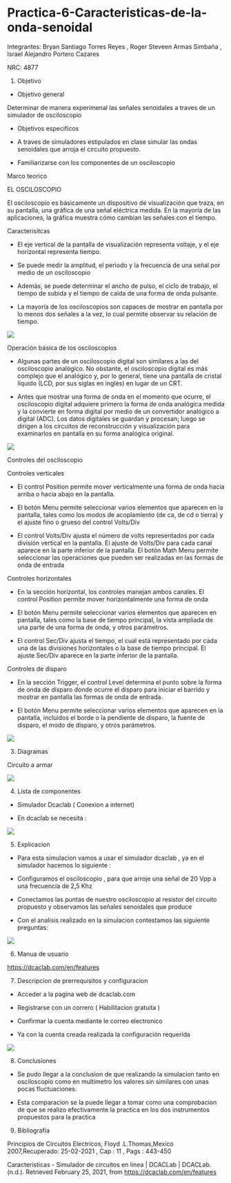 # Practica-6-Caracteristicas-de-la-onda-senoidal
Integrantes: Bryan Santiago Torres Reyes , Roger Steveen Armas Simbaña , Israel Alejandro Portero Cazares

NRC: 4877

1.  Objetivo

*  Objetivo general

Determinar de manera experimenal las señales senoidales a traves de  un simulador de osciloscopio

*  Objetivos especificos

-  A traves de simuladores estipulados  en clase  simular las ondas  senoidales que arroja el circuito propuesto.

-  Familiarizarse con los componentes de un osciloscopio

Marco teorico

EL OSCILOSCOPIO

El osciloscopio es básicamente un dispositivo de visualización que traza, en su pantalla, una
gráfica de una señal eléctrica medida. En la mayoría de las aplicaciones, la gráfica muestra cómo
cambian las señales con el tiempo.

Caracterisitcas

*  El eje vertical de la pantalla de visualización representa voltaje,
y el eje horizontal representa tiempo.

*  Se puede medir la amplitud, el periodo y la frecuencia
de una señal por medio de un osciloscopio


*  Además, se puede determinar el ancho de pulso, el ciclo de
trabajo, el tiempo de subida y el tiempo de caída de una forma de onda pulsante.

*  La mayoría de los
osciloscopios son capaces de mostrar en pantalla por lo menos dos señales a la vez, lo cual permite
observar su relación de tiempo.

![](https://github.com/iaportero/Practica-6-Caracteristicas-de-la-onda-senoidal/blob/main/Imagenes/im%201.png)

Operación básica de los osciloscopios

*  Algunas partes de un osciloscopio digital
son similares a las del osciloscopio analógico. No obstante, el osciloscopio digital es más complejo
que el analógico y, por lo general, tiene una pantalla de cristal líquido (LCD, por sus siglas
en inglés) en lugar de un CRT.


*  Antes que mostrar una forma de onda en el momento que ocurre,
el osciloscopio digital adquiere primero la forma de onda analógica medida y la convierte en forma
digital por medio de un convertidor analógico a digital (ADC). Los datos digitales se guardan
y procesan; luego se dirigen a los circuitos de reconstrucción y visualización para examinarlos en
pantalla en su forma analógica original.


![](https://github.com/iaportero/Practica-6-Caracteristicas-de-la-onda-senoidal/blob/main/Imagenes/im%202.png)


Controles del osciloscopio

Controles verticales

*  El control Position permite mover verticalmente
una forma de onda hacia arriba o hacia abajo en la pantalla.

*  El botón Menu permite
seleccionar varios elementos que aparecen en la pantalla, tales como los modos de acoplamiento
(de ca, de cd o tierra) y el ajuste fino o grueso del control Volts/Div

*  El control Volts/Div ajusta el número de volts representados por cada división vertical
en la pantalla. El ajuste de Volts/Div para cada canal aparece en la parte inferior de la pantalla. El
botón Math Menu permite seleccionar las operaciones que pueden ser realizadas en las formas de
onda de entrada

Controles horizontales

*  En la sección horizontal, los controles manejan ambos canales. El
control Position permite mover horizontalmente una forma de onda

*  El botón Menu permite seleccionar varios elementos que aparecen en pantalla,
tales como la base de tiempo principal, la vista ampliada de una parte de una forma de onda,
y otros parámetros.

*  El control Sec/Div ajusta el tiempo, el cual está representado por cada una de
las divisiones horizontales o la base de tiempo principal. El ajuste Sec/Div aparece en la parte inferior
de la pantalla.

Controles de disparo

*  En la sección Trigger, el control Level determina el punto sobre la forma
de onda de disparo donde ocurre el disparo para iniciar el barrido y mostrar en pantalla las
formas de onda de entrada.

*  El botón Menu permite seleccionar varios elementos que aparecen en
la pantalla, incluidos el borde o la pendiente de disparo, la fuente de disparo, el modo de disparo,
y otros parámetros.

![](https://www.monografias.com/trabajos105/tutorial-osciloscopio-agilent-54622a/img1.png)


3. Diagramas 

Circuito a armar

![](https://github.com/iaportero/Practica-6-Caracteristicas-de-la-onda-senoidal/blob/main/Imagenes/im%203.png)


4. Lista de componentes

*  Simulador  Dcaclab ( Conexion a internet)

*  En  dcaclab se necesita :

![](https://github.com/iaportero/Practica-6-Caracteristicas-de-la-onda-senoidal/blob/main/Imagenes/im4.png)

5.  Explicacion

*  Para esta simulacion vamos a usar el simulador dcaclab  , ya en el simulador hacemos lo siguiente :

*  Configuramos el osciloscopio , para que  arroje una señal de 20  Vpp a una frecuencia de   2,5 Khz

*  Conectamos las puntas de  nuestro osciloscopio al resistor del circuito propuesto  y observamos las señales senoidales que produce

*  Con el analisis realizado en la simulacion contestamos las siguiente  preguntas:

![](https://github.com/iaportero/Practica-6-Caracteristicas-de-la-onda-senoidal/blob/main/Imagenes/im%206.png)


6.  Manua de usuario

https://dcaclab.com/en/features

7.  Descripcion de prerrequisitos y configuracion


*  Acceder a la pagina web de   dcaclab.com

*  Registrarse con un correro  ( Habilitacion gratuita )

*  Confirmar la cuenta mediante le correo electronico

*  Ya con la cuenta creada realizada la configuración requerida

![](https://github.com/iaportero/Practica-6-Caracteristicas-de-la-onda-senoidal/blob/main/Imagenes/im%205.png)


8.  Conclusiones 

*  Se pudo llegar a la conclusion de que realizando la simulacion tanto en osciloscopio como en multimetro los valores  sin similares con unas pocas fluctuaciones.

* Esta comparacion se la puede llegar a tomar como una  comprobacion de que  se realizo efectivamente la practica en los dos instrumentos propuestos para la practica


9.  Bibliografia

Principios de Circuitos Electricos, Floyd .L.Thomas,Mexico 2007,Recuperado: 25-02-2021 ,  Cap : 11 , Pags :  443-450


Características - Simulador de circuitos en línea | DCACLab | DCACLab. (n.d.). Retrieved February 25, 2021, from https://dcaclab.com/en/features















